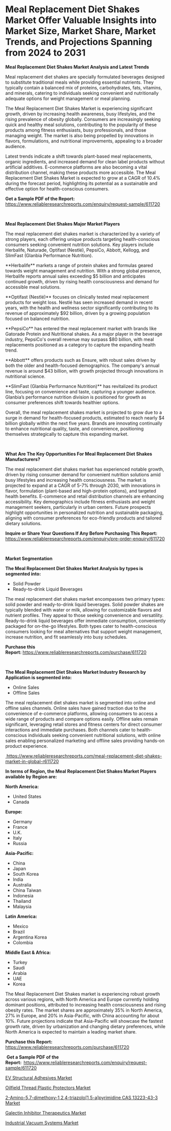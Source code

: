 <p><h1>Meal Replacement Diet Shakes Market Offer Valuable Insights into Market Size, Market Share, Market Trends, and Projections Spanning from 2024 to 2031</h1></p><p><strong>Meal Replacement Diet Shakes Market Analysis and Latest Trends</strong></p>
<p><p>Meal replacement diet shakes are specially formulated beverages designed to substitute traditional meals while providing essential nutrients. They typically contain a balanced mix of proteins, carbohydrates, fats, vitamins, and minerals, catering to individuals seeking convenient and nutritionally adequate options for weight management or meal planning. </p><p>The Meal Replacement Diet Shakes Market is experiencing significant growth, driven by increasing health awareness, busy lifestyles, and the rising prevalence of obesity globally. Consumers are increasingly seeking quick and healthy meal solutions, contributing to the popularity of these products among fitness enthusiasts, busy professionals, and those managing weight. The market is also being propelled by innovations in flavors, formulations, and nutritional improvements, appealing to a broader audience.</p><p>Latest trends indicate a shift towards plant-based meal replacements, organic ingredients, and increased demand for clean label products without artificial additives. E-commerce platforms are also becoming a vital distribution channel, making these products more accessible. The Meal Replacement Diet Shakes Market is expected to grow at a CAGR of 10.4% during the forecast period, highlighting its potential as a sustainable and effective option for health-conscious consumers.</p></p>
<p><strong>Get a Sample PDF of the Report:&nbsp;</strong> <a href="https://www.reliableresearchreports.com/enquiry/request-sample/611720?utm_campaign=16&utm_medium=2&utm_source=Github&utm_content=ia&utm_term=12102024&utm_id=meal-replacement-diet-shakes">https://www.reliableresearchreports.com/enquiry/request-sample/611720</a></p>
<p>&nbsp;</p>
<p><strong>Meal Replacement Diet Shakes Major Market Players</strong></p>
<p><p>The meal replacement diet shakes market is characterized by a variety of strong players, each offering unique products targeting health-conscious consumers seeking convenient nutrition solutions. Key players include Herbalife, Naturade, Optifast (Nestlé), PepsiCo, Abbott, Kellogg, and SlimFast (Glanbia Performance Nutrition).</p><p>**Herbalife** markets a range of protein shakes and formulas geared towards weight management and nutrition. With a strong global presence, Herbalife reports annual sales exceeding $5 billion and anticipates continued growth, driven by rising health consciousness and demand for accessible meal solutions.</p><p>**Optifast (Nestlé)** focuses on clinically tested meal replacement products for weight loss. Nestlé has seen increased demand in recent years, with the health and wellness sector significantly contributing to its revenue of approximately $92 billion, driven by a growing population focused on balanced nutrition.</p><p>**PepsiCo** has entered the meal replacement market with brands like Gatorade Protein and Nutritional shakes. As a major player in the beverage industry, PepsiCo's overall revenue may surpass $80 billion, with meal replacements positioned as a category to capture the expanding health trend.</p><p>**Abbott** offers products such as Ensure, with robust sales driven by both the older and health-focused demographics. The company's annual revenue is around $43 billion, with growth projected through innovations in nutritional science.</p><p>**SlimFast (Glanbia Performance Nutrition)** has revitalized its product line, focusing on convenience and taste, capturing a younger audience. Glanbia’s performance nutrition division is positioned for growth as consumer preferences shift towards healthier options.</p><p>Overall, the meal replacement shakes market is projected to grow due to a surge in demand for health-focused products, estimated to reach nearly $4 billion globally within the next five years. Brands are innovating continually to enhance nutritional quality, taste, and convenience, positioning themselves strategically to capture this expanding market.</p></p>
<p>&nbsp;</p>
<p><strong>What Are The Key Opportunities For Meal Replacement Diet Shakes Manufacturers?</strong></p>
<p><p>The meal replacement diet shakes market has experienced notable growth, driven by rising consumer demand for convenient nutrition solutions amid busy lifestyles and increasing health consciousness. The market is projected to expand at a CAGR of 5-7% through 2030, with innovations in flavor, formulation (plant-based and high-protein options), and targeted health benefits. E-commerce and retail distribution channels are enhancing accessibility. Key demographics include fitness enthusiasts and weight management seekers, particularly in urban centers. Future prospects highlight opportunities in personalized nutrition and sustainable packaging, aligning with consumer preferences for eco-friendly products and tailored dietary solutions.</p></p>
<p><strong>Inquire or Share Your Questions If Any Before Purchasing This Report:</strong> <a href="https://www.reliableresearchreports.com/enquiry/pre-order-enquiry/611720?utm_campaign=16&utm_medium=2&utm_source=Github&utm_content=ia&utm_term=12102024&utm_id=meal-replacement-diet-shakes">https://www.reliableresearchreports.com/enquiry/pre-order-enquiry/611720</a></p>
<p>&nbsp;</p>
<p><strong>Market Segmentation</strong></p>
<p><strong>The Meal Replacement Diet Shakes Market Analysis by types is segmented into:</strong></p>
<p><ul><li>Solid Powder</li><li>Ready-to-drink Liquid Beverages</li></ul></p>
<p><p>The meal replacement diet shakes market encompasses two primary types: solid powder and ready-to-drink liquid beverages. Solid powder shakes are typically blended with water or milk, allowing for customizable flavors and nutrient profiles. They appeal to those seeking convenience and versatility. Ready-to-drink liquid beverages offer immediate consumption, conveniently packaged for on-the-go lifestyles. Both types cater to health-conscious consumers looking for meal alternatives that support weight management, increase nutrition, and fit seamlessly into busy schedules.</p></p>
<p><strong>Purchase this Report:&nbsp;</strong><a href="https://www.reliableresearchreports.com/purchase/611720?utm_campaign=16&utm_medium=2&utm_source=Github&utm_content=ia&utm_term=12102024&utm_id=meal-replacement-diet-shakes">https://www.reliableresearchreports.com/purchase/611720</a></p>
<p>&nbsp;</p>
<p><strong>The Meal Replacement Diet Shakes Market Industry Research by Application is segmented into:</strong></p>
<p><ul><li>Online Sales</li><li>Offline Sales</li></ul></p>
<p><p>The meal replacement diet shakes market is segmented into online and offline sales channels. Online sales have gained traction due to the convenience of e-commerce platforms, allowing consumers to access a wide range of products and compare options easily. Offline sales remain significant, leveraging retail stores and fitness centers for direct consumer interactions and immediate purchases. Both channels cater to health-conscious individuals seeking convenient nutritional solutions, with online sales enabling personalized marketing and offline sales providing hands-on product experience.</p></p>
<p><a href="https://www.reliableresearchreports.com/meal-replacement-diet-shakes-market-in-global-r611720?utm_campaign=16&utm_medium=2&utm_source=Github&utm_content=ia&utm_term=12102024&utm_id=meal-replacement-diet-shakes">&nbsp;https://www.reliableresearchreports.com/meal-replacement-diet-shakes-market-in-global-r611720</a></p>
<p><strong>In terms of Region, the Meal Replacement Diet Shakes Market Players available by Region are:</strong></p>
<p>
    <p> <strong> North America: </strong>
        <ul>
            <li>United States</li>
            <li>Canada</li>
        </ul>
        </p> 
    <p> <strong> Europe: </strong>
        <ul>
            <li>Germany</li>
            <li>France</li>
            <li>U.K.</li>
            <li>Italy</li>
            <li>Russia</li>
        </ul>
        </p> 
    <p> <strong> Asia-Pacific: </strong>
        <ul>
            <li>China</li>
            <li>Japan</li>
            <li>South Korea</li>
            <li>India</li>
            <li>Australia</li>
            <li>China Taiwan</li>
            <li>Indonesia</li>
            <li>Thailand</li>
            <li>Malaysia</li>
        </ul>
        </p> 
    <p> <strong> Latin America: </strong>
        <ul>
            <li>Mexico</li>
            <li>Brazil</li>
            <li>Argentina Korea</li>
            <li>Colombia</li>
        </ul>
        </p> 
    <p> <strong> Middle East & Africa: </strong>
        <ul>
            <li>Turkey</li>
            <li>Saudi</li>
            <li>Arabia</li>
            <li>UAE</li>
            <li>Korea</li>
        </ul>
    </p>
    </p>
<p><p>The Meal Replacement Diet Shakes market is experiencing robust growth across various regions, with North America and Europe currently holding dominant positions, attributed to increasing health consciousness and rising obesity rates. The market shares are approximately 35% in North America, 27% in Europe, and 20% in Asia-Pacific, with China accounting for about 10%. Future projections indicate that Asia-Pacific will showcase the fastest growth rate, driven by urbanization and changing dietary preferences, while North America is expected to maintain a leading market share.</p></p>
<p><strong>Purchase this Report: </strong><a href="https://www.reliableresearchreports.com/purchase/611720?utm_campaign=16&utm_medium=2&utm_source=Github&utm_content=ia&utm_term=12102024&utm_id=meal-replacement-diet-shakes">https://www.reliableresearchreports.com/purchase/611720</a></p>
<p>&nbsp;<strong>Get a Sample PDF of the Report:&nbsp;&nbsp;</strong><a href="https://www.reliableresearchreports.com/enquiry/request-sample/611720?utm_campaign=16&utm_medium=2&utm_source=Github&utm_content=ia&utm_term=12102024&utm_id=meal-replacement-diet-shakes">https://www.reliableresearchreports.com/enquiry/request-sample/611720</a></p>
<p><strong></strong></p>
<p><p><a href="https://www.linkedin.com/pulse/ev-structural-adhesives-market-evolution-global-trends-8m8ic?utm_campaign=16&utm_medium=2&utm_source=Github&utm_content=ia&utm_term=12102024&utm_id=meal-replacement-diet-shakes">EV Structural Adhesives Market</a></p><p><a href="https://www.linkedin.com/pulse/exploring-oilfield-thread-plastic-protectors-market-dynamics-vnfje?utm_campaign=16&utm_medium=2&utm_source=Github&utm_content=ia&utm_term=12102024&utm_id=meal-replacement-diet-shakes">Oilfield Thread Plastic Protectors Market</a></p><p><a href="https://github.com/AbbasMahmud554/Market-Research-Report-List-1/blob/main/2-amino-57-dimethoxy-124-triazolo15-apyrimidine-cas-13223-43-3-market.md?utm_campaign=16&utm_medium=2&utm_source=Github&utm_content=ia&utm_term=12102024&utm_id=meal-replacement-diet-shakes">2-Amino-5,7-dimethoxy-1,2,4-triazolo[1,5-a]pyrimidine CAS 13223-43-3 Market</a></p><p><a href="https://www.linkedin.com/pulse/pulse-galectin-inhibitor-therapeutics-rhythms-change-market-5i4rf?utm_campaign=16&utm_medium=2&utm_source=Github&utm_content=ia&utm_term=12102024&utm_id=meal-replacement-diet-shakes">Galectin Inhibitor Therapeutics Market</a></p><p><a href="https://github.com/JakirUddin511/Market-Research-Report-List-1/blob/main/industrial-vacuum-systems-market.md?utm_campaign=16&utm_medium=2&utm_source=Github&utm_content=ia&utm_term=12102024&utm_id=meal-replacement-diet-shakes">Industrial Vacuum Systems Market</a></p></p>